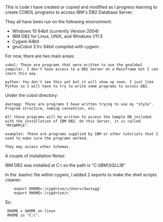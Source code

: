 This is code I have created or copied and modified as I progress learning to create COBOL programs to access IBM's DB2 Database Server.

They all have been run on the following environment:

* Windows 10 64bit (currently Version 2004)
* IBM DB2 for Linux, UNIX, and Windows V11.5
* Cygwin 64bit
* gnuCobol 3.1rc 64bit compiled with cygwin.


For now, there are two main areas:

    cobol: These are programs that were written to use the gnuCobol compiler. I don't have access to a DB2 Server on a Mainframe but I can learn this way.

    python: You don't see this yet but it will show up soon. I just like Python so I will have to try to write some programs to access DB2.

Under the cobol directory:

    dastagg: These are programs I have written trying to use my "style". Program structure, naming convention, etc. 
    
    All these programs will be written to access the Sample DB included with the installation of IBM DB2. On this Server, it is called "MYSAMPLE".

    examples: These are programs supplied by IBM or other tutorials that I used to make sure the programs worked. 
    
    They may access other Schemas.


A couple of Installation Notes:

IBM DB2 was installed at C:\ so the path is "C:\IBM\SQLLIB"

In the .bashrc file within cygwin, I added 2 exports to make the shell scripts cleaner:

```
    export DHOME='/cygdrive/c/Users/dastagg'
    export RHOME='/cygdrive/c'
```
So:
     
     DHOME = $HOME on linux
     RHOME is "C:\".

